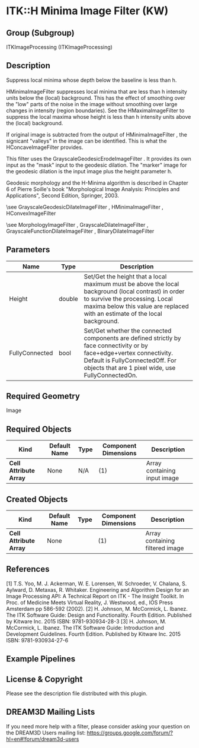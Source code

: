 # ITK::H Minima Image Filter (KW)  #


## Group (Subgroup) ##

ITKImageProcessing (ITKImageProcessing)

## Description ##

Suppress local minima whose depth below the baseline is less than h.

HMinimaImageFilter suppresses local minima that are less than h intensity units below the (local) background. This has the effect of smoothing over the "low" parts of the noise in the image without smoothing over large changes in intensity (region boundaries). See the HMaximaImageFilter to suppress the local maxima whose height is less than h intensity units above the (local) background.

If original image is subtracted from the output of HMinimaImageFilter , the signicant "valleys" in the image can be identified. This is what the HConcaveImageFilter provides.

This filter uses the GrayscaleGeodesicErodeImageFilter . It provides its own input as the "mask" input to the geodesic dilation. The "marker" image for the geodesic dilation is the input image plus the height parameter h.

Geodesic morphology and the H-Minima algorithm is described in Chapter 6 of Pierre Soille's book "Morphological Image Analysis:
Principles and Applications", Second Edition, Springer, 2003.

\see GrayscaleGeodesicDilateImageFilter , HMinimaImageFilter , HConvexImageFilter

\see MorphologyImageFilter , GrayscaleDilateImageFilter , GrayscaleFunctionDilateImageFilter , BinaryDilateImageFilter

## Parameters ##

| Name | Type | Description |
|------|------|-------------|
| Height | double| Set/Get the height that a local maximum must be above the local background (local contrast) in order to survive the processing. Local maxima below this value are replaced with an estimate of the local background. |
| FullyConnected | bool| Set/Get whether the connected components are defined strictly by face connectivity or by face+edge+vertex connectivity. Default is FullyConnectedOff. For objects that are 1 pixel wide, use FullyConnectedOn. |


## Required Geometry ##

Image

## Required Objects ##

| Kind | Default Name | Type | Component Dimensions | Description |
|------|--------------|------|----------------------|-------------|
| **Cell Attribute Array** | None | N/A | (1)  | Array containing input image

## Created Objects ##

| Kind | Default Name | Type | Component Dimensions | Description |
|------|--------------|------|----------------------|-------------|
| **Cell Attribute Array** | None |  | (1)  | Array containing filtered image

## References ##

[1] T.S. Yoo, M. J. Ackerman, W. E. Lorensen, W. Schroeder, V. Chalana, S. Aylward, D. Metaxas, R. Whitaker. Engineering and Algorithm Design for an Image Processing API: A Technical Report on ITK - The Insight Toolkit. In Proc. of Medicine Meets Virtual Reality, J. Westwood, ed., IOS Press Amsterdam pp 586-592 (2002). 
[2] H. Johnson, M. McCormick, L. Ibanez. The ITK Software Guide: Design and Functionality. Fourth Edition. Published by Kitware Inc. 2015 ISBN: 9781-930934-28-3
[3] H. Johnson, M. McCormick, L. Ibanez. The ITK Software Guide: Introduction and Development Guidelines. Fourth Edition. Published by Kitware Inc. 2015 ISBN: 9781-930934-27-6

## Example Pipelines ##



## License & Copyright ##

Please see the description file distributed with this plugin.

## DREAM3D Mailing Lists ##

If you need more help with a filter, please consider asking your question on the DREAM3D Users mailing list:
https://groups.google.com/forum/?hl=en#!forum/dream3d-users
